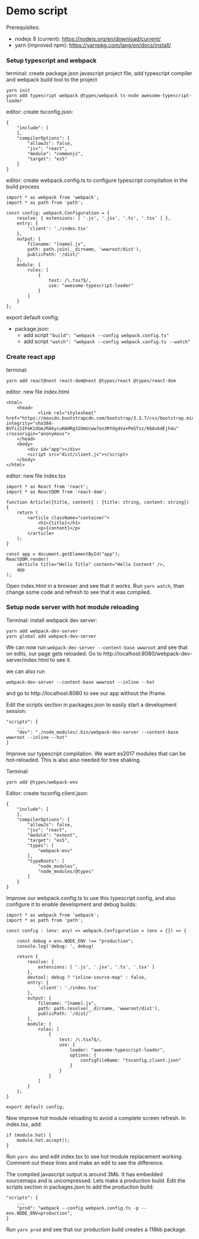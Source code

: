 # Demo script

Prerequisites: 
- nodejs 8 (current): https://nodejs.org/en/download/current/
- yarn (improved npm): https://yarnpkg.com/lang/en/docs/install/

### Setup typescript and webpack

terminal: create package.json javascript project file, add typescript compiler and webpack build tool to the project

    yarn init
    yarn add typescript webpack @types/webpack ts-node awesome-typescript-loader

editor: create tsconfig.json:

    {
        "include": [
        ],
        "compilerOptions": {
            "allowJs": false,
            "jsx": "react",
            "module": "commonjs",
            "target": "es5"
        }
    }

editor: create webpack.config.ts to configure typescript compilation in the build process

    import * as webpack from 'webpack';
    import * as path from 'path';

    const config: webpack.Configuration = {  
        resolve: { extensions: [ '.js', '.jsx', '.ts', '.tsx' ] },
        entry: {
            'client': './index.tsx'
        },
        output: {
            filename: "[name].js",
            path: path.join(__dirname, 'wwwroot/dist'),
            publicPath: '/dist/'
        },
        module: {
            rules: [
                {
                    test: /\.tsx?$/,
                    use: "awesome-typescript-loader"
                }
            ]
        }
    };

export default config;

- package.json: 
    - add script `"build": "webpack --config webpack.config.ts"` 
    - add script `"watch": "webpack --config webpack.config.ts --watch"` 

### Create react app

terminal:

    yarn add react@next react-dom@next @types/react @types/react-dom

editor: new file index.html

    <html>
        <head>
                <link rel="stylesheet" href="https://maxcdn.bootstrapcdn.com/bootstrap/3.3.7/css/bootstrap.min.css" integrity="sha384-BVYiiSIFeK1dGmJRAkycuHAHRg32OmUcww7on3RYdg4Va+PmSTsz/K68vbdEjh4u" crossorigin="anonymous">
        </head>
        <body>
            <div id="app"></div>
            <script src="dist/client.js"></script>
        </body>
    </html>

editor: new file index.tsx

    import * as React from 'react';
    import * as ReactDOM from 'react-dom';

    function Article({title, content} : {title: string, content: string}) {
        return (
            <article className="container">
                <h1>{title}</h1>
                <p>{content}</p>
            </article>
        );
    }

    const app = document.getElementById("app");
    ReactDOM.render(
        <Article title="Hello Title" content="Hello Content" />, 
        app
    );

Open index.html in a browser and see that it works. Run `yarn watch`, than change some code and refresh to see that it was compiled.

### Setup node server with hot module reloading

Terminal: install webpack dev server:

    yarn add webpack-dev-server
    yarn global add webpack-dev-server

We can now run `webpack-dev-server --content-base wwwroot` and see that on edits, our page gets reloaded. Go to http://localhost:8080/webpack-dev-server/index.html to see it.

we can also run

    webpack-dev-server --content-base wwwroot --inline --hot

and go to http://localhost:8080 to see our app without the iframe.

Edit the scripts section in packages.json to easily start a development session:

    "scripts": {
        ...
        "dev": "./node_modules/.bin/webpack-dev-server --content-base wwwroot --inline --hot"
    }


Improve our typescript compilation. We want es2017 modules that can be hot-reloaded. This is also also needed for tree shaking.

Terminal:

    yarn add @types/webpack-env

Editor: create tsconfig.client.json:

    {
        "include": [
        ],
        "compilerOptions": {
            "allowJs": false,
            "jsx": "react",
            "module": "esnext",
            "target": "es5",
            "types": [
                "webpack-env"
            ],
            "typeRoots": [
                "node_modules",
                "node_modules/@types"
            ]
        }
    }


Improve our webpack.config.ts to use this typescript config, and also configure it to enable development and debug builds:

    import * as webpack from 'webpack';
    import * as path from 'path';

    const config : (env: any) => webpack.Configuration = (env = {}) => {

        const debug = env.NODE_ENV !== "production";
        console.log('debug: ', debug) 
        
        return {
            resolve: { 
                extensions: [ '.js', '.jsx', '.ts', '.tsx' ]
            },
            devtool: debug ? "inline-source-map" : false,
            entry: {
                'client': './index.tsx'
            },
            output: {
                filename: "[name].js",
                path: path.resolve(__dirname, 'wwwroot/dist'),
                publicPath: '/dist/'
            },
            module: {
                rules: [
                    {
                        test: /\.tsx?$/,
                        use: {
                            loader: "awesome-typescript-loader",
                            options: {
                                configFileName: "tsconfig.client.json"
                            }
                        }
                    }
                ]
            }
        };
    }

    export default config;

Now improve hot module reloading to avoid a complete screen refresh. In index.tsx, add:

    if (module.hot) {
        module.hot.accept();
    }

Run `yarn dev` and edit index.tsx to see hot module replacement working. Comment out these lines and make an edit to see the difference.

The compiled javascript output is around 3Mb. It has embedded sourcemaps and is uncompressed. Lets make a production build. Edit the scripts section in packages.json to add the production build:

    "scripts": {
        ...
        "prod": "webpack --config webpack.config.ts -p --env.NODE_ENV=production",
    }

Run `yarn prod` and see that our production build creates a 116kb package.
